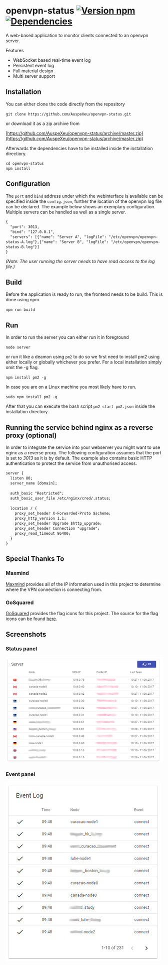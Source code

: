 # openvpn-status [![Version npm](https://img.shields.io/npm/v/openvpn-status.svg?style=flat-square)](https://www.npmjs.com/package/openvpn-status)[![Dependencies](https://img.shields.io/david/auspexeu/openvpn-status.svg?style=flat-square)](https://david-dm.org/auspexeu/openvpn-status)

A web-based application to monitor clients connected to an openvpn server.

Features
* WebSocket based real-time event log
* Persistent event log
* Full material design
* Multi server support

## Installation
You can either clone the code directly from the repository

``git clone https://github.com/AuspeXeu/openvpn-status.git``

or download it as a zip archive from

[https://github.com/AuspeXeu/openvpn-status/archive/master.zip](https://github.com/AuspeXeu/openvpn-status/archive/master.zip)

Afterwards the dependencies have to be installed inside the installation directiory.

```
cd openvpn-status
npm install
```

## Configuration

The ``port`` and ``bind`` address under which the webinterface is available can be specified inside the ``config.json``, further the location of the openvpn log file can be declared. The example below shows an exemplary configuration. Multiple servers can be handled as well as a single server.

```
{
  "port": 3013,
  "bind": "127.0.0.1",
  "servers": [{"name": "Server A", "logFile": "/etc/openvpn/openvpn-status-A.log"},{"name": "Server B", "logFile": "/etc/openvpn/openvpn-status-B.log"}]
}
```

_(Note: The user running the server needs to have read access to the log file.)_

## Build

Before the application is ready to run, the frontend needs to be build. This is done using npm.

``npm run build``

## Run

In order to run the server you can either run it in foreground

``node server``

or run it like a deamon using ``pm2`` to do so we first need to install pm2 using either locally or globally whichever you prefer. For a local installation simply omit the -g flag.

``npm install pm2 -g``

In case you are on a Linux machine you most likely have to run.

``sudo npm install pm2 -g``

After that you can execute the bash script ``pm2 start pm2.json`` inside the installation directory.

## Running the service behind nginx as a reverse proxy (optional)

In order to integrate the service into your webserver you might want to use nginx as a reverse proxy. The following configuration assumes that the port is set to *3013* as it is by default. The example also contains basic HTTP authentication to protect the service from unauthorised access.

```
server {
  listen 80;
  server_name [domain];

  auth_basic "Restricted";
  auth_basic_user_file /etc/nginx/cred/.status;

  location / {
    proxy_set_header X-Forwarded-Proto $scheme;
    proxy_http_version 1.1;
    proxy_set_header Upgrade $http_upgrade;
    proxy_set_header Connection "upgrade";
    proxy_read_timeout 86400;
  }
}
```

## Special Thanks To

### Maxmind

[Maxmind](http://dev.maxmind.com/geoip/geoip2/geolite2/) provides all of the IP information used in this project to determine where the VPN connection is connecting from.

### GoSquared

[GoSquared](https://www.gosquared.com) provides the flag icons for this project. The source for the flag icons can be found [here](https://www.gosquared.com/resources/flag-icons/).

## Screenshots

### Status panel
![Status panel](https://raw.githubusercontent.com/AuspeXeu/openvpn-status/master/screen1.png)

### Event panel
![Event panel](https://raw.githubusercontent.com/AuspeXeu/openvpn-status/master/screen2.png)
